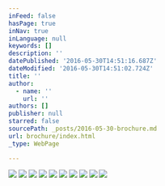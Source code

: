 ```yaml
---
inFeed: false
hasPage: true
inNav: true
inLanguage: null
keywords: []
description: ''
datePublished: '2016-05-30T14:51:16.687Z'
dateModified: '2016-05-30T14:51:02.724Z'
title: ''
author:
  - name: ''
    url: ''
authors: []
publisher: null
starred: false
sourcePath: _posts/2016-05-30-brochure.md
url: brochure/index.html
_type: WebPage

---
```

![](https://the-grid-user-content.s3-us-west-2.amazonaws.com/2db69ac9-d92d-42c4-ba2d-56dbafbe918a.jpg)
![](https://the-grid-user-content.s3-us-west-2.amazonaws.com/a25f6c5b-2032-4bc8-92f0-7655d6fdbf89.jpg)
![](https://the-grid-user-content.s3-us-west-2.amazonaws.com/58817cdd-9d0d-4e36-94a3-f3e58ba2f0d1.jpg)
![](https://the-grid-user-content.s3-us-west-2.amazonaws.com/e331fe73-7804-448b-8d15-d863b7e41002.jpg)
![](https://the-grid-user-content.s3-us-west-2.amazonaws.com/3ba10248-1f58-4bfd-986c-c212270c9c69.jpg)
![](https://the-grid-user-content.s3-us-west-2.amazonaws.com/6fdd3dae-024d-4d6b-bebb-11683c02e325.jpg)
![](https://the-grid-user-content.s3-us-west-2.amazonaws.com/55ac764e-a41e-4bc2-b190-a118826e53c3.jpg)
![](https://the-grid-user-content.s3-us-west-2.amazonaws.com/ad31291b-f4a5-494b-b677-75f09ab802da.jpg)
![](https://the-grid-user-content.s3-us-west-2.amazonaws.com/c32f60a9-703f-4434-a601-3ef6007644f2.jpg)
![](https://the-grid-user-content.s3-us-west-2.amazonaws.com/f57b7f92-41db-47c6-af13-264d2ecaff00.jpg)